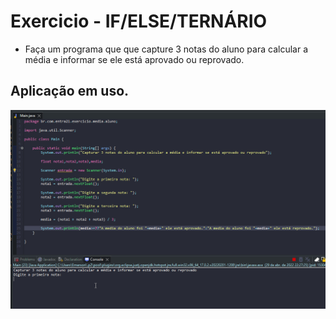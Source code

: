 # Exercicio - IF/ELSE/TERNÁRIO

- Faça um programa que que capture 3 notas do aluno para calcular a média e informar se ele está aprovado ou reprovado.

## Aplicação em uso.

![Gif Exercicio](./gif/gifExercicio.gif)